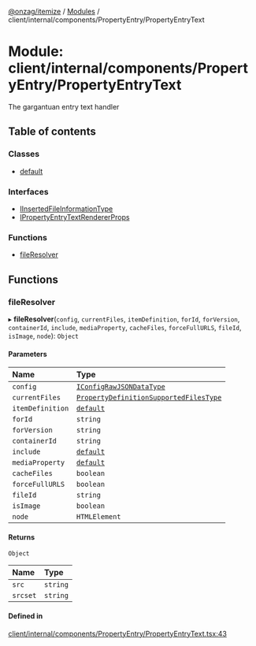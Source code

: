 [@onzag/itemize](../README.md) / [Modules](../modules.md) / client/internal/components/PropertyEntry/PropertyEntryText

# Module: client/internal/components/PropertyEntry/PropertyEntryText

The gargantuan entry text handler

## Table of contents

### Classes

- [default](../classes/client_internal_components_PropertyEntry_PropertyEntryText.default.md)

### Interfaces

- [IInsertedFileInformationType](../interfaces/client_internal_components_PropertyEntry_PropertyEntryText.IInsertedFileInformationType.md)
- [IPropertyEntryTextRendererProps](../interfaces/client_internal_components_PropertyEntry_PropertyEntryText.IPropertyEntryTextRendererProps.md)

### Functions

- [fileResolver](client_internal_components_PropertyEntry_PropertyEntryText.md#fileresolver)

## Functions

### fileResolver

▸ **fileResolver**(`config`, `currentFiles`, `itemDefinition`, `forId`, `forVersion`, `containerId`, `include`, `mediaProperty`, `cacheFiles`, `forceFullURLS`, `fileId`, `isImage`, `node`): `Object`

#### Parameters

| Name | Type |
| :------ | :------ |
| `config` | [`IConfigRawJSONDataType`](../interfaces/config.IConfigRawJSONDataType.md) |
| `currentFiles` | [`PropertyDefinitionSupportedFilesType`](base_Root_Module_ItemDefinition_PropertyDefinition_types_files.md#propertydefinitionsupportedfilestype) |
| `itemDefinition` | [`default`](../classes/base_Root_Module_ItemDefinition.default.md) |
| `forId` | `string` |
| `forVersion` | `string` |
| `containerId` | `string` |
| `include` | [`default`](../classes/base_Root_Module_ItemDefinition_Include.default.md) |
| `mediaProperty` | [`default`](../classes/base_Root_Module_ItemDefinition_PropertyDefinition.default.md) |
| `cacheFiles` | `boolean` |
| `forceFullURLS` | `boolean` |
| `fileId` | `string` |
| `isImage` | `boolean` |
| `node` | `HTMLElement` |

#### Returns

`Object`

| Name | Type |
| :------ | :------ |
| `src` | `string` |
| `srcset` | `string` |

#### Defined in

[client/internal/components/PropertyEntry/PropertyEntryText.tsx:43](https://github.com/onzag/itemize/blob/73e0c39e/client/internal/components/PropertyEntry/PropertyEntryText.tsx#L43)
